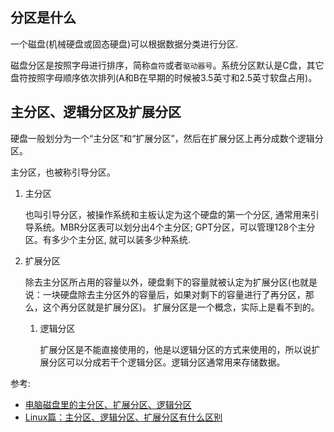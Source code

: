 ## 分区是什么
一个磁盘(机械硬盘或固态硬盘)可以根据数据分类进行分区.

磁盘分区是按照字母进行排序，简称`盘符`或者`驱动器号`。系统分区默认是C盘，其它盘符按照字母顺序依次排列(A和B在早期的时候被3.5英寸和2.5英寸软盘占用)。



## 主分区、逻辑分区及扩展分区
硬盘一般划分为一个“主分区”和“扩展分区”，然后在扩展分区上再分成数个逻辑分区。

主分区，也被称引导分区。

1. 主分区

    也叫引导分区，被操作系统和主板认定为这个硬盘的第一个分区, 通常用来引导系统。MBR分区表可以划分出4个主分区; GPT分区，可以管理128个主分区。有多少个主分区, 就可以装多少种系统.

2. 扩展分区

    除去主分区所占用的容量以外，硬盘剩下的容量就被认定为扩展分区(也就是说：一块硬盘除去主分区外的容量后，如果对剩下的容量进行了再分区，那么，这个再分区就是扩展分区)。 扩展分区是一个概念，实际上是看不到的。

    1. 逻辑分区

        扩展分区是不能直接使用的，他是以逻辑分区的方式来使用的，所以说扩展分区可以分成若干个逻辑分区。逻辑分区通常用来存储数据。






参考:
- [电脑磁盘里的主分区、扩展分区、逻辑分区](https://zhuanlan.zhihu.com/p/649200695)
- [Linux篇：主分区、逻辑分区、扩展分区有什么区别](https://blog.csdn.net/zhiqi_l163991102/article/details/131285381)



